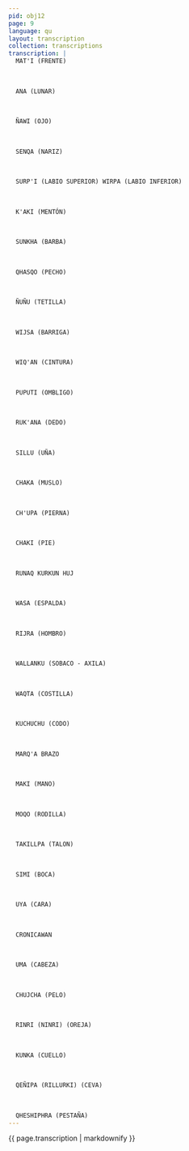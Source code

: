 ```yaml
---
pid: obj12
page: 9
language: qu
layout: transcription
collection: transcriptions
transcription: |
  MAT'I (FRENTE)
  
  
  
  ANA (LUNAR)
  
  
  
  ÑAWI (OJO)
  
  
  
  SENQA (NARIZ)
  
  
  
  SURP'I (LABIO SUPERIOR) WIRPA (LABIO INFERIOR)
  
  
  
  K'AKI (MENTÓN)
  
  
  
  SUNKHA (BARBA)
  
  
  
  QHASQO (PECHO)
  
  
  
  ÑUÑU (TETILLA)
  
  
  
  WIJSA (BARRIGA)
  
  
  
  WIQ'AN (CINTURA)
  
  
  
  PUPUTI (OMBLIGO)
  
  
  
  RUK'ANA (DEDO)
  
  
  
  SILLU (UÑA)
  
  
  
  CHAKA (MUSLO)
  
  
  
  CH'UPA (PIERNA)
  
  
  
  CHAKI (PIE)
  
  
  
  RUNAQ KURKUN HUJ
  
  
  
  WASA (ESPALDA)
  
  
  
  RIJRA (HOMBRO)
  
  
  
  WALLANKU (SOBACO - AXILA)
  
  
  
  WAQTA (COSTILLA)
  
  
  
  KUCHUCHU (CODO)
  
  
  
  MARQ'A BRAZO
  
  
  
  MAKI (MANO)
  
  
  
  MOQO (RODILLA)
  
  
  
  TAKILLPA (TALON)
  
  
  
  SIMI (BOCA)
  
  
  
  UYA (CARA)
  
  
  
  CRONICAWAN
  
  
  
  UMA (CABEZA)
  
  
  
  CHUJCHA (PELO)
  
  
  
  RINRI (NINRI) (OREJA)
  
  
  
  KUNKA (CUELLO)
  
  
  
  QEÑIPA (RILLURKI) (CEVA)
  
  
  
  QHESHIPHRA (PESTAÑA)
---
```


{{ page.transcription | markdownify }}
